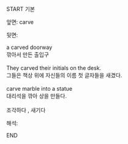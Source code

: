 START
기본

앞면:
carve


뒷면:
<div>a carved doorway </div><div>깎아서 만든 출입구</div><div><br></div><div><div>They carved their initials on the desk. </div><div>그들은 책상 위에 자신들의 이름 첫 글자들을 새겼다.</div></div><div><br></div><div><div>carve marble into a statue </div><div><div>대리석을 깎아 상을 만들다.</div></div></div><div><br></div><div>조각하다 , 새기다</div>


해석:

END